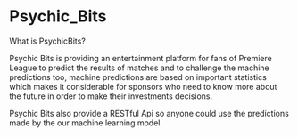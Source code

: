 # Psychic_Bits
What is PsychicBits?
 
Psychic Bits is providing an entertainment platform for fans of Premiere League to predict the results of matches and to challenge the machine predictions too, machine predictions are based on important statistics which makes it considerable for sponsors who need to know more about the future in order to make their investments decisions. 

Psychic Bits also provide a RESTful Api so anyone could use the predictions made by the our machine learning model.

